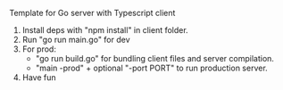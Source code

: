 Template for Go server with Typescript client

1. Install deps with "npm install" in client folder.
2. Run "go run main.go" for dev
3. For prod:
    - "go run build.go" for bundling client files and server compilation.
    - "main -prod" + optional "-port PORT" to run production server.
4. Have fun